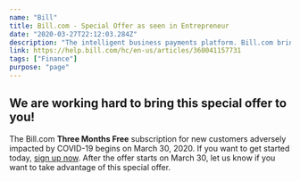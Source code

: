 ```yaml
---
name: "Bill"
title: Bill.com - Special Offer as seen in Entrepreneur
date: "2020-03-27T22:12:03.284Z"
description: "The intelligent business payments platform. Bill.com brings smart AP and AR automation and new payment capabilities to your business. Use Bill.com and harness intelligent technology to help streamline your payments process."
link: https://help.bill.com/hc/en-us/articles/360041157731
tags: ["Finance"]
purpose: "page"
---
```


## We are working hard to bring this special offer to you!

The Bill.com **Three Months Free** subscription for new customers adversely impacted by COVID-19 begins on March 30, 2020. If you want to get started today, [sign up now](https://www.bill.com/). After the offer starts on March 30, let us know if you want to take advantage of this special offer.

